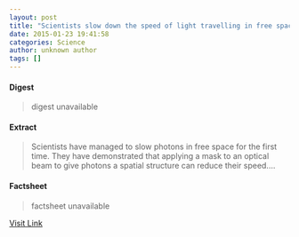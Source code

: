 ```yaml
---
layout: post
title: "Scientists slow down the speed of light travelling in free space"
date: 2015-01-23 19:41:58
categories: Science
author: unknown author
tags: []
---
```



#### Digest
>digest unavailable

#### Extract
>Scientists have managed to slow photons in free space for the first time. They have demonstrated that applying a mask to an optical beam to give photons a spatial structure can reduce their speed....

#### Factsheet
>factsheet unavailable

[Visit Link](http://feeds.sciencedaily.com/~r/sciencedaily/~3/kEVvYZvgXMA/150123144158.htm)


